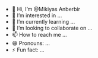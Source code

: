 - 👋 Hi, I’m @Mikiyas Anberbir
- 👀 I’m interested in ...
- 🌱 I’m currently learning ...
- 💞️ I’m looking to collaborate on ...
- 📫 How to reach me ...
- 😄 Pronouns: ...
- ⚡ Fun fact: ...

<!---
Mikiyas Anberbir is a ✨ special ✨ repository because its `README.md` (this file) appears on your GitHub profile.
You can click the Preview link to take a look at your changes.
--->
